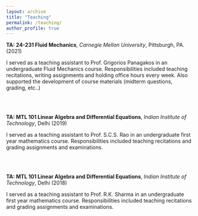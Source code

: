 ```yaml
---
layout: archive
title: "Teaching"
permalink: /teaching/
author_profile: true
---
```


**TA: 24-231 Fluid Mechanics**, *Carnegie Mellon University*, Pittsburgh, PA. (2021) 

I served as a teaching assistant to Prof. Grigorios Panagakos in an undergraduate Fluid Mechanics course. Responsibilities included teaching recitations, writing assignments and holding office hours every week. Also supported the development of course materials (midterm questions, grading, etc..)

<!-- This course was delivered virtually, and the lectures can be found [online](https://www.andrew.cmu.edu/user/venkatv/24643/index.html) -->

<br />
<br />

**TA: MTL 101 Linear Algebra and Differential Equations**, *Indian Institute of Technology*, Delhi (2019)

I served as a teaching assistant to Prof. S.C.S. Rao in an undergraduate first year mathematics course. Responsibilities included teaching recitations and grading assignments and examinations.

<br />
<br />

**TA: MTL 101 Linear Algebra and Differential Equations**, *Indian Institute of Technology*, Delhi (2018)

I served as a teaching assistant to Prof. R.K. Sharma in an undergraduate first year mathematics course. Responsibilities included teaching recitations and grading assignments and examinations.
